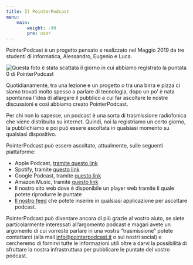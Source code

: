 ```yaml
---
title: Il PointerPodcast
menu:
    main: 
        weight: -90
        pre: user
---
```


PointerPodcast è un progetto pensato e realizzato nel Maggio 2019 da tre studenti di informatica, Alessandro, Eugenio e Luca.

![Questa foto è stata scattata il giorno in cui abbiamo registrato la puntata 0 di PointerPodcast](/podcast0.webp)

Quotidianamente, tra una lezione e un progetto o tra una birra e pizza ci siamo trovati molto spesso a parlare di tecnologia, dopo un po’ è nata spontanea l’idea di allargare il pubblico a cui far ascoltare le nostre discussioni e così abbiamo creato PointerPodcast.

Per chi non lo sapesse, un podcast è una sorta di trasmissione radiofonica che viene distribuita su internet. Quindi, noi la registriamo un certo giorno, la pubblichiamo e poi può essere ascoltata in qualsiasi momento su qualsiasi dispositivo.

PointerPodcast può essere ascoltato, attualmente, sulle seguenti piattaforme:

- Apple Podcast, [tramite questo link](https://podcasts.apple.com/it/podcast/pointerpodcast/id1465505870)
- Spotify, tramite [questo link](https://open.spotify.com/show/3XmDzcZv4rCIx1VpWrbrkh)
- Google Podcast, tramite [questo link](https://podcasts.google.com/feed/aHR0cHM6Ly9wb2ludGVycG9kY2FzdC5pdC9mZWVkL3BvZGNhc3Q)
- Amazon Music, tramite [questo link](https://music.amazon.it/podcasts/1f42f647-0aca-4c67-95d8-ac7bd5a87fe2)
- Il nostro sito web dove è disponibile un player web tramite il quale potete riprodurre le puntate
- [Il nostro feed](https://pointerpodcast.it/index.xml) che potete inserire in qualsiasi applicazione per ascoltare podcast.

PointerPodcast può diventare ancora di più grazie al vostro aiuto, se siete particolarmente interessati all’argomento podcast e magari avete un argomento di cui vorreste parlare in una vostra “trasmissione” potete contattarci (alla mail info@pointerpodcast.it o sui nostri social) e cercheremo di fornirvi tutte le informazioni utili oltre a darvi la possibilità di sfruttare la nostra infrastruttura per pubblicare le puntate del vostro podcast.